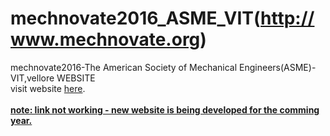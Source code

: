 # mechnovate2016_ASME_VIT(http://www.mechnovate.org)
mechnovate2016-The American Society of Mechanical Engineers(ASME)-VIT,vellore WEBSITE
<br>
visit website <a href="http://www.mechnovate.org" target="_blank"> here</a>.
<br>
<br>
<b><u>note: link not working - new website is being developed for the comming year.</u></b>
